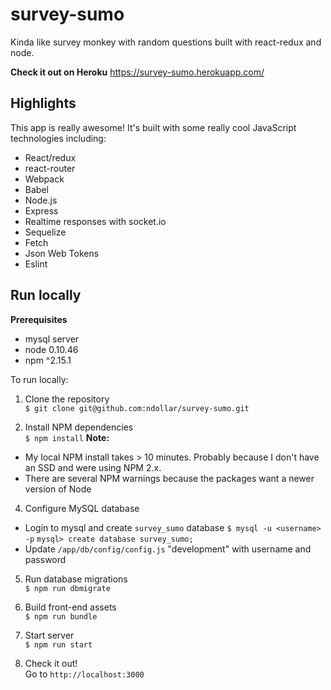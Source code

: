 # survey-sumo

Kinda like survey monkey with random questions built with react-redux and node.

**Check it out on Heroku** https://survey-sumo.herokuapp.com/

## Highlights
This app is really awesome! It's built with some really cool JavaScript technologies including:
- React/redux
- react-router
- Webpack
- Babel
- Node.js
- Express
- Realtime responses with socket.io
- Sequelize
- Fetch
- Json Web Tokens
- Eslint

## Run locally
**Prerequisites**
- mysql server
- node 0.10.46
- npm ^2.15.1

To run locally:

1. Clone the repository  
`$ git clone git@github.com:ndollar/survey-sumo.git`

2. Install NPM dependencies  
`$ npm install`
**Note:**
- My local NPM install takes > 10 minutes.
Probably because I don't have an SSD and were using NPM 2.x.
- There are several NPM warnings because the packages want a newer version of Node

4. Configure MySQL database
- Login to mysql and create `survey_sumo` database
`$ mysql -u <username> -p`
`mysql> create database survey_sumo;`
- Update `/app/db/config/config.js` "development" with username and password

5. Run database migrations  
`$ npm run dbmigrate`

6. Build front-end assets  
`$ npm run bundle`

7. Start server  
`$ npm run start`

8. Check it out!  
Go to `http://localhost:3000`
